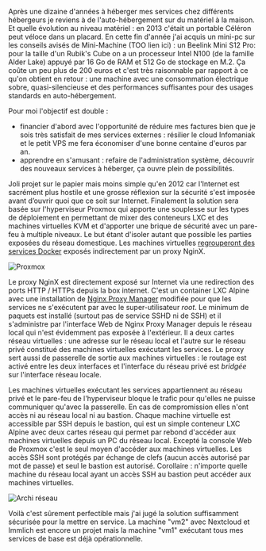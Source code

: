 <!-- title: Retour en auto-hébergement -->
<!-- category: Hébergement -->

Après une dizaine d'années à héberger mes services chez différents hébergeurs je reviens à de l'auto-hébergement sur du matériel à la maison. Et quelle évolution au niveau matériel : en 2013 c'était un portable Céléron peut véloce dans un placard. En cette fin d'année j'ai acquis un mini-pc sur les conseils avisés de Mini-Machine (TOO lien ici) : un Beelink Mini S12 Pro: pour la taille d'un Rubik's Cube on a un processeur Intel N100 (de la famille Alder Lake) appuyé par 16 Go de RAM et 512 Go de stockage en M.2. Ça coûte un peu plus de 200 euros et c'est très raisonnable par rapport à ce qu'on obtient en retour : une machine avec une consommation électrique sobre, quasi-silencieuse et des performances suffisantes pour des usages standards en auto-hébergement.

Pour moi l'objectif est double : 
- financier d'abord avec l'opportunité de réduire mes factures bien que je sois très satisfait de mes services externes : résilier le cloud Infomaniak et le petit VPS me fera économiser d'une bonne centaine d'euros par an.
- apprendre en s'amusant : refaire de l'administration système, découvrir des nouveaux services à héberger, ça ouvre plein de possibilités. 

Joli projet sur le papier mais moins simple qu'en 2012 car l'Internet est sacrément plus hostile et une grosse réflexion sur la sécurité s'est imposée avant d’ouvrir quoi que ce soit sur Internet. Finalement la solution sera basée sur l'hyperviseur Proxmox qui apporte une souplesse sur les types de déploiement en permettant de mixer des conteneurs LXC et des machines virtuelles KVM et d'apporter une brique de sécurité avec un pare-feu à multiple niveaux. Le but étant d'isoler autant que possible les parties exposées du réseau domestique. Les machines virtuelles [regrouperont des services Docker](https://github.com/kianby/selfhosting/tree/config-vm1) exposés indirectement par un proxy NginX.

![Proxmox](/images/2024/proxmox.svg)

Le proxy NginX est directement exposé sur Internet via une redirection des ports HTTP / HTTPs depuis la box internet. C'est un container LXC Alpine avec une installation de [Nginx Proxy Manager](https://nginxproxymanager.com/) modifiée pour que les services ne s'exécutent par avec le super-utilisateur *root*. Le minimum de paquets est installé (surtout pas de service SSHD ni de SSH) et il s'administre par l'interface Web de Nginx Proxy Manager depuis le réseau local qui n'est évidemment pas exposée à l'extérieur. Il a deux cartes réseau virtuelles : une adresse sur le réseau local et l'autre sur le réseau privé constitué des machines virtuelles exécutant les services. Le proxy sert aussi de passerelle de sortie aux machines virtuelles : le routage est activé entre les deux interfaces et l'interface du réseau privé est *bridgée* sur l'interface réseau locale.

Les machines virtuelles exécutant les services appartiennent au réseau privé et le pare-feu de l'hyperviseur bloque le trafic pour qu'elles ne puisse communiquer qu'avec la passerelle. En cas de compromission elles n'ont accès ni au réseau local ni au bastion. Chaque machine virtuelle est accessible par SSH depuis le bastion, qui est un simple conteneur LXC Alpine avec deux cartes réseau qui permet par rebond d'accéder aux machines virtuelles depuis un PC du réseau local. Excepté la console Web de Proxmox c'est le seul moyen d'accéder aux machines virtuelles. Les accès SSH sont protégés par échange de clefs (aucun accès autorisé par mot de passe) et seul le bastion est autorisé. Corollaire : n'importe quelle machine du réseau local ayant un accès SSH au bastion peut accéder aux machines virtuelles.

![Archi réseau](/images/2024/archi-lan.svg)

Voilà c'est sûrement perfectible mais j'ai jugé la solution suffisamment sécurisée pour la mettre en service. La machine "vm2" avec Nextcloud et Immlich est encore un projet mais la machine "vm1" exécutant tous mes services de base est déjà opérationnelle.


